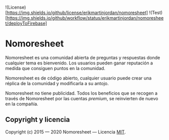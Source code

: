 !(License)[https://img.shields.io/github/license/erikmartinjordan/nomoresheet]
!(Test)[https://img.shields.io/github/workflow/status/erikmartinjordan/nomoresheet/deployToFirebase]

# Nomoresheet

Nomoresheet es una comunidad abierta de preguntas y respuestas donde cualquier tema es bienvenido. Los usuarios pueden ganar reputación a medida que consiguen puntos en la comunidad.

Nomoresheet es de código abierto, cualquier usuario puede crear una réplica de la comunidad y modificarla a su antojo.

Nomoresheet no tiene publicidad. Todos los beneficios que se recogen a través de Nomoresheet por las cuentas *premium*, se reinvierten de nuevo en la compañía. 


## Copyright y licencia

Copyright (c) 2015 — 2020 Nomoresheet — Licencia [MIT](https://github.com/erikmartinjordan/nomoresheet/blob/master/LICENSE).